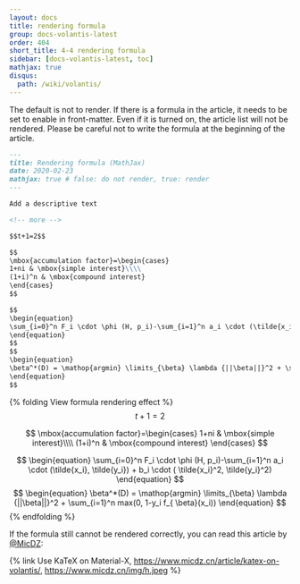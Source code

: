 ```yaml
---
layout: docs
title: rendering formula
group: docs-volantis-latest
order: 404
short_title: 4-4 rendering formula
sidebar: [docs-volantis-latest, toc]
mathjax: true
disqus:
  path: /wiki/volantis/
---
```


The default is not to render. If there is a formula in the article, it needs to be set to enable in front-matter. Even if it is turned on, the article list will not be rendered. Please be careful not to write the formula at the beginning of the article.

<!-- more -->


```md example.md:
---
title: Rendering formula (MathJax)
date: 2020-02-23
mathjax: true # false: do not render, true: render
---

Add a descriptive text

<!-- more -->

$$t+1=2$$

$$
\mbox{accumulation factor}=\begin{cases}
1+ni & \mbox{simple interest}\\\\
(1+i)^n & \mbox{compound interest}
\end{cases}
$$

$$
\begin{equation}
\sum_{i=0}^n F_i \cdot \phi (H, p_i)-\sum_{i=1}^n a_i \cdot (\tilde{x_i}, \tilde{y_i}) + b_i \cdot ( \tilde{x_i}^2, \tilde{y_i}^2)
\end{equation}
$$
$$
\begin{equation}
\beta^*(D) = \mathop{argmin} \limits_{\beta} \lambda {||\beta||}^2 + \sum_{i=1}^n max(0, 1-y_i f_{ \beta}(x_i))
\end{equation}
$$
```

{% folding View formula rendering effect %}
$$t+1=2$$

$$
\mbox{accumulation factor}=\begin{cases}
1+ni & \mbox{simple interest}\\\\
(1+i)^n & \mbox{compound interest}
\end{cases}
$$

$$
\begin{equation}
\sum_{i=0}^n F_i \cdot \phi (H, p_i)-\sum_{i=1}^n a_i \cdot (\tilde{x_i}, \tilde{y_i}) + b_i \cdot ( \tilde{x_i}^2, \tilde{y_i}^2)
\end{equation}
$$
$$
\begin{equation}
\beta^*(D) = \mathop{argmin} \limits_{\beta} \lambda {||\beta||}^2 + \sum_{i=1}^n max(0, 1-y_i f_{ \beta}(x_i))
\end{equation}
$$
{% endfolding %}


If the formula still cannot be rendered correctly, you can read this article by [@MicDZ](https://www.micdz.cn):

{% link Use KaTeX on Material-X, https://www.micdz.cn/article/katex-on-volantis/, https://www.micdz.cn/img/h.jpeg %}